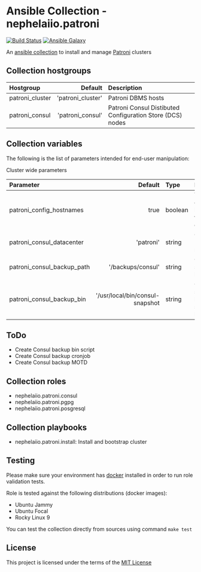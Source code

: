 # Ansible Collection - nephelaiio.patroni

[![Build Status](https://github.com/nephelaiio/ansible-collection-patroni/actions/workflows/molecule.yml/badge.svg)](https://github.com/nephelaiio/ansible-collection-patroni/actions/wofklows/molecule.yml)
[![Ansible Galaxy](http://img.shields.io/badge/ansible--galaxy-nephelaiio.patroni-blue.svg)](https://galaxy.ansible.com/ui/repo/published/nephelaiio/patroni/)

An [ansible collection](https://galaxy.ansible.com/ui/repo/published/nephelaiio/patroni/) to install and manage [Patroni](https://patroni.readthedocs.io/en/latest/README.html) clusters

## Collection hostgroups

| Hostgroup       |           Default | Description                                               |
|:----------------|------------------:|:----------------------------------------------------------|
| patroni_cluster | 'patroni_cluster' | Patroni DBMS hosts                                        |
| patroni_consul  |  'patroni_consul' | Patroni Consul Distibuted Configuration Store (DCS) nodes |

## Collection variables

The following is the list of parameters intended for end-user manipulation: 

Cluster wide parameters

| Parameter                  |                         Default | Type    | Description                                       | Required |
|:---------------------------|--------------------------------:|:--------|:--------------------------------------------------|:---------|
| patroni_config_hostnames   |                            true | boolean | Toggle use of hostnames for Patroni configuration | false    |
| patroni_consul_datacenter  |                       'patroni' | string  | Consul Datacenter name                            | false    |
| patroni_consul_backup_path |               '/backups/consul' | string  | Consul snapshot backup path                       | false    |
| patroni_consul_backup_bin  | '/usr/local/bin/consul-snapshot | string  | Consul snapshot backup script location            | false    |

## ToDo
* Create Consul backup bin script
* Create Consul backup cronjob
* Create Consul backup MOTD

## Collection roles

* nephelaiio.patroni.consul
* nephelaiio.patroni.pgpg
* nephelaiio.patroni.posgresql

## Collection playbooks

* nephelaiio.patroni.install: Install and bootstrap cluster

## Testing

Please make sure your environment has [docker](https://www.docker.com) installed in order to run role validation tests.

Role is tested against the following distributions (docker images):

  * Ubuntu Jammy
  * Ubuntu Focal
  * Rocky Linux 9

You can test the collection directly from sources using command `make test`

## License

This project is licensed under the terms of the [MIT License](/LICENSE)


